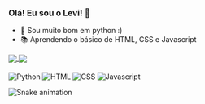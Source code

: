 ### Olá! Eu sou o Levi! 👋

- 🥇 Sou muito bom em python :)
- 📚 Aprendendo o básico de HTML, CSS e Javascript

<a href="https://github.com/anuraghazra/github-readme-stats">
  <img align="center" src="https://github-readme-stats.vercel.app/api?username=spyvanilla&show_icons=true&theme=radical&count_private=true"/>
  <img align="center" src="https://github-readme-stats.vercel.app/api/top-langs/?username=spyvanilla&layout=compact&theme=radical&count_private=true"/>
</a>

<div style="display: inline_block"><br>
  <img align="center" alt="Python" src="https://img.shields.io/badge/Python-14354C?style=for-the-badge&logo=python&logoColor=white">
  <img align="center" alt="HTML" src="https://img.shields.io/badge/HTML5-E34F26?style=for-the-badge&logo=html5&logoColor=white">
  <img align="center" alt="CSS" src="https://img.shields.io/badge/CSS3-1572B6?style=for-the-badge&logo=css3&logoColor=white">
  <img align="center" alt="Javascript" src="https://img.shields.io/badge/JavaScript-323330?style=for-the-badge&logo=javascript&logoColor=F7DF1E">
</div>

![Snake animation](https://github.com/spyvanilla/spyvanilla/blob/output/github-contribution-grid-snake.svg)
